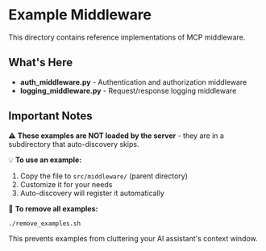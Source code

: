 # Example Middleware

This directory contains reference implementations of MCP middleware.

## What's Here

- **auth_middleware.py** - Authentication and authorization middleware
- **logging_middleware.py** - Request/response logging middleware

## Important Notes

⚠️ **These examples are NOT loaded by the server** - they are in a subdirectory that auto-discovery skips.

💡 **To use an example:**
1. Copy the file to `src/middleware/` (parent directory)
2. Customize it for your needs
3. Auto-discovery will register it automatically

🧹 **To remove all examples:**
```bash
./remove_examples.sh
```

This prevents examples from cluttering your AI assistant's context window.
